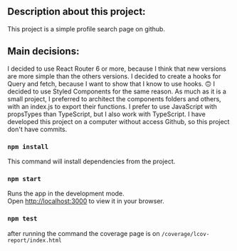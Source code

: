 ## Description about this project:

This project is a simple profile search page on github.

## Main decisions:

I decided to use React Router 6 or more, because I think that new versions are more simple than the others versions.
I decided to create a hooks for Query and fetch, because I want to show that I know to use hooks. 🙃
I decided to use Styled Components for the same reason.
As much as it is a small project, I preferred to architect the components folders and others, with an index.js to export their functions.
I prefer to use JavaScript with propsTypes than TypeScript, but I also work with TypeScript.
I have developed this project on a computer without access Github, so this project don't have commits.

### `npm install`

This command will install dependencies from the project.

### `npm start`

Runs the app in the development mode.\
Open [http://localhost:3000](http://localhost:3000) to view it in your browser.

### `npm test`

after running the command the coverage page is on `/coverage/lcov-report/index.html`
